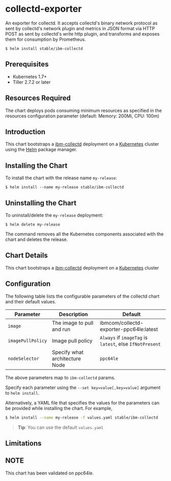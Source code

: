# collectd-exporter

An exporter for collectd. It accepts collectd's binary network protocol as sent by collectd's network plugin and metrics in JSON format via HTTP POST as sent by collectd's write http plugin, and transforms and exposes them for consumption by Prometheus.

```console
$ helm install stable/ibm-collectd
```
## Prerequisites

- Kubernetes 1.7+ 
- Tiller 2.7.2 or later

## Resources Required
The chart deploys pods consuming minimum resources as specified in the resources configuration parameter (default: Memory: 200Mi, CPU: 100m)

## Introduction

This chart bootstraps a [ibm-collectd](https://hub.docker.com/r/ibmcom/collectd-exporter-ppc64le/) deployment on a [Kubernetes](http://kubernetes.io) cluster using the [Helm](https://helm.sh) package manager.


## Installing the Chart

To install the chart with the release name `my-release`:

```console
$ helm install --name my-release stable/ibm-collectd
```

## Uninstalling the Chart

To uninstall/delete the `my-release` deployment:

```console
$ helm delete my-release
```

The command removes all the Kubernetes components associated with the chart and deletes the release.

## Chart Details
This chart bootstraps a [ibm-collectd](https://hub.docker.com/r/ibmcom/collectd-exporter-ppc64le/) deployment on a [Kubernetes](http://kubernetes.io) cluster


## Configuration

The following table lists the configurable parameters of the collectd chart and their default values.

|      Parameter            |          Description            |                         Default                         |
|---------------------------|---------------------------------|---------------------------------------------------------|
| `image`                   | The image to pull and run       | ibmcom/collectd-exporter-ppc64le:latest                 |
| `imagePullPolicy`         | Image pull policy               | `Always` if `imageTag` is `latest`, else `IfNotPresent` |
| `nodeSelector`            | Specify what architecture Node  | `ppc64le`                                               |


The above parameters map to `ibm-collectd` params.

Specify each parameter using the `--set key=value[,key=value]` argument to `helm install`. 

Alternatively, a YAML file that specifies the values for the parameters can be provided while installing the chart. For example,

```bash
$ helm install --name my-release -f values.yaml stable/ibm-collectd
```

> **Tip**: You can use the default `values.yaml`

## Limitations

## NOTE
This chart has been validated on ppc64le.
